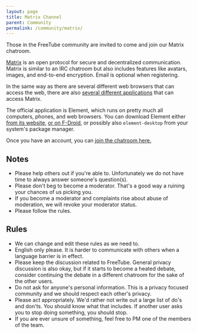 ```yaml
---
layout: page
title: Matrix Channel
parent: Community
permalink: /community/matrix/
---
```


Those in the FreeTube community are invited to come and join our Matrix chatroom.

[Matrix](https://matrix.org/) is an open protocol for secure and decentralized communication. Matrix is similar to an IRC chatroom but also includes features like avatars, images, and end-to-end encryption. Email is optional when registering.

In the same way as there are several different web browsers that can access the web, there are also [several different applications](https://matrix.org/clients/) that can access Matrix.

The official application is Element, which runs on pretty much all computers, phones, and web browsers. You can download Element either [from its website](https://element.io/), [or on F-Droid](https://f-droid.org/en/packages/im.vector.app/), or possibly also `element-desktop` from your system's package manager.

Once you have an account, you can [join the chatroom here.](https://matrix.to/#/#freetube:matrix.org?via=matrix.org&via=privacytools.io&via=tchncs.de)

## Notes

- Please help others out if you're able to. Unfortunately we do not have time to always answer someone's question(s).
- Please don't beg to become a moderator. That's a good way a ruining your chances of us picking you.
- If you become a moderator and complaints rise about abuse of moderation, we will revoke your moderator status.
- Please follow the rules.

## Rules

- We can change and edit these rules as we need to.
- English only please. It is harder to communicate with others when a language barrier is in effect.
- Please keep the discussion related to FreeTube. General privacy discussion is also okay, but if it starts to become a heated debate, consider continuing the debate in a different chatroom for the sake of the other users.
- Do not ask for anyone's personal information. This is a privacy focused community and we should respect each other's privacy.
- Please act appropriately. We'd rather not write out a large list of do's and don'ts. You should know what that includes. If another user asks you to stop doing something, you should stop.
- If you are ever unsure of something, feel free to PM one of the members of the team.
